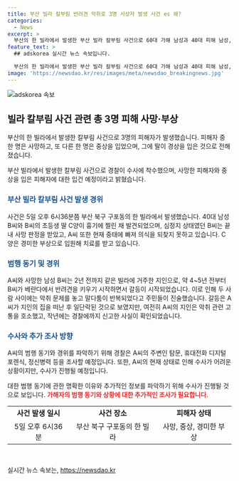```yaml
---
title: 부산 빌라 칼부림 반려견 악취로 3명 사상자 발생 사건 es 왜?
categories:
  - News
excerpt: >
  부산의 한 빌라에서 발생한 부산 빌라 칼부림 사건으로 60대 가해 남성과 40대 피해 남성, 딸이 흉기에 찔려 사망하고 부상을 당했다. 사건은 반려견 악취 문제로 말다툼이 벌어진 것으로 추정되며, 가해 남성은 입건될 예정이지만 중태로 사건 경위 파악이 어려운 상황이다. 이전에도 악취 문제로 갈등이 있었으며, CCTV 부재로 직접적인 경위는 알려지지 않았다. 현재 가해 남성은 중태로 수사를 받기 어렵지만 경찰은 탐문과 수사를 통해 사건 경위를 파악할 계획이다.
feature_text: >
  ## adskorea 실시간 뉴스 속보입니다.

  부산의 한 빌라에서 발생한 부산 빌라 칼부림 사건으로 60대 가해 남성과 40대 피해 남성, 딸이 흉기에 찔려 사망하고 부상을 당했다. 사건은 반려견 악취 문제로 말다툼이 벌어진 것으로 추정되며, 가해 남성은 입건될 예정이지만 중태로 사건 경위 파악이 어려운 상황이다. 이전에도 악취 문제로 갈등이 있었으며, CCTV 부재로 직접적인 경위는 알려지지 않았다. 현재 가해 남성은 중태로 수사를 받기 어렵지만 경찰은 탐문과 수사를 통해 사건 경위를 파악할 계획이다.
image: 'https://newsdao.kr/res/images/meta/newsdao_breakingnews.jpg'
---
```


<p><img src="https://newsdao.kr/res/images/meta/newsdao_breakingnews.jpg" alt="adskorea 속보" /></p>

<h2 data-ke-size="size26">빌라 칼부림 사건 관련 총 3명 피해 사망·부상</h2>

<p>부산의 한 빌라에서 발생한 칼부림 사건으로 3명의 피해자가 발생했습니다. 피해자 중 한 명은 사망하고, 또 다른 한 명은 중상을 입었으며, 그에 딸이 경상을 입은 것으로 전해졌습니다.</p>

<p data-ke-size="size16">부산 빌라에서 발생한 칼부림 사건으로 경찰이 수사에 착수했으며, 사망한 피해자와 중상을 입은 피해자에 대한 입건 예정이라고 밝혔습니다.</p>

<h3><span style="color: #1a5490;">부산 빌라 칼부림 사건 발생 경위</span></h3>

<p>사건은 5일 오후 6시36분쯤 부산 북구 구포동의 한 빌라에서 발생했습니다. 40대 남성 B씨와 B씨의 초등생 딸 C양이 흉기에 찔린 채 발견되었으며, 심정지 상태였던 B씨는 끝내 사망 판정을 받았고, A씨 또한 현재 중태에 빠져 의식을 되찾지 못하고 있습니다. C양은 경미한 부상으로 입원해 치료를 받고 있습니다.</p>

<h3><span style="color: #1a5490;">범행 동기 및 경위</span></h3>

<p>A씨와 사망한 남성 B씨는 2년 전까지 같은 빌라에 거주한 지인으로, 약 4~5년 전부터 B씨가 베란다에서 반려견을 키우기 시작하면서 갈등이 시작되었습니다. 이로 인해 두 사람 사이에는 악취 문제를 놓고 말다툼이 반복되었다고 주민들이 진술했습니다. 갈등은 A씨가 지인의 집을 떠난 후 일단락된 것으로 보였지만, 여전히 A씨의 지인은 악취 관련 고통을 호소했고, 작년에는 경찰에까지 신고한 사실이 확인되었습니다.</p>

<h3><span style="color: #1a5490;">수사와 추가 조사 방향</span></h3>

<p>A씨의 범행 동기와 경위를 파악하기 위해 경찰은 A씨의 주변인 탐문, 휴대전화 디지털 포렌식, 정신병력 등을 조사할 예정입니다. 또한, A씨의 현재 상태로 인해 수사가 어려운 상황이지만, 수사가 진행될 예정입니다. </p>

<p>대한 범행 동기에 관한 명확한 이유와 추가적인 정보를 파악하기 위해 수사가 진행될 것으로 보입니다. <b><span style="color: #ee2323;">가해자의 범행 동기와 상황에 대한 추가적인 조사가 필요합니다.</span></b></p>

<table>
    <tr>
        <td style="text-align: center; height: 17px;"><b>사건 발생 일시</b></td>
        <td style="text-align: center; height: 17px;"><b>사건 장소</b></td>
        <td style="text-align: center; height: 17px;"><b>피해자 상태</b></td>
    </tr>
    <tr>
        <td style="text-align: center; height: 17px;">5일 오후 6시36분</td>
        <td style="text-align: center; height: 17px;">부산 북구 구포동의 한 빌라</td>
        <td style="text-align: center; height: 17px;">사망, 중상, 경미한 부상</td>
    </tr>
</table>

<p data-ke-size="size16">&nbsp;</p>
실시간 뉴스 속보는, <a href="https://newsdao.kr" rel="dofollow">https://newsdao.kr</a>


